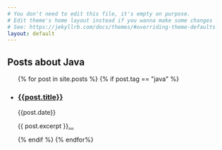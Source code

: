 ```yaml
---
# You don't need to edit this file, it's empty on purpose.
# Edit theme's home layout instead if you wanna make some changes
# See: https://jekyllrb.com/docs/themes/#overriding-theme-defaults
layout: default
---
```

<main class="page-content" aria-label="Content">
    <div class="home">
        <h2 class="page-heading">Posts about Java</h2>
        <ul class="post-list">
            {% for post in site.posts %}
            {% if post.tag == "java" %}
            <li>
                <h3><a class="post-link" href="{{site.baseurl}}{{post.url}}">{{post.title}}</a></h3>
                <span class="post-meta">{{post.date}}</span>
                <div class="summary"><p>{{ post.excerpt }}<a href="{{site.baseurl}}{{post.url}}">...</a></p></div>
            </li>
            {% endif %}
            {% endfor%}
        </ul>
    </div>
</main>